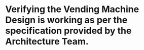 # Verifying the Vending Machine Design is working as per the specification provided by the Architecture Team.
